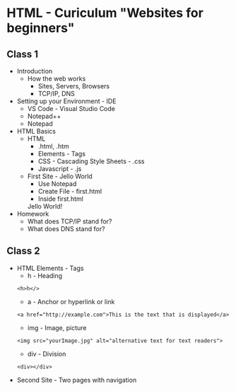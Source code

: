 # HTML - Curiculum "Websites for beginners"
## Class 1
- Introduction
    + How the web works
        - Sites, Servers, Browsers 
        - TCP/IP, DNS
- Setting up your Environment - IDE
    + VS Code - Visual Studio Code
    + Notepad++
    + Notepad
- HTML Basics
    + HTML
        - .html, .htm
        - Elements - Tags
        - CSS - Cascading Style Sheets - .css
        - Javascript - .js
    + First Site - Jello World
        - Use Notepad
        - Create File - first.html
        - Inside first.html
        <html>
            Jello World!
        </html>
- Homework
    + What does TCP/IP stand for?
    + What does DNS stand for?
## Class 2
- HTML Elements - Tags
    + h - Heading
    ```
    <h>h</>
    ```
    + a - Anchor or hyperlink or link
    ```
    <a href="http://example.com">This is the text that is displayed</a>

    ```
    + img - Image, picture
    ```
    <img src="yourImage.jpg" alt="alternative text for text readers">

    ```
    + div - Division
    ```
    <div></div>

    ```
- Second Site - Two pages with navigation
        